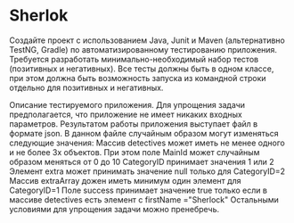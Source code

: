 # Sherlok

Создайте проект с использованием Java, Junit и Maven (альтернативно TestNG, Gradle) по автоматизированному тестированию приложения. Требуется разработать минимально-необходимый набор тестов (позитивных и негативных). Все тесты должны быть в одном классе, при этом должна быть возможность запуска из командной строки отдельно для позитивных и негативных.

Описание тестируемого приложения.
Для упрощения задачи предполагается, что приложение не имеет никаких входных параметров. Результатом работы приложения выступает файл в формате json.
В данном файле случайным образом могут изменяться следующие значения:
Массив detectives может иметь не менее одного и не более 3х объектов. При этом поле MainId может случайным образом меняться от 0 до 10
CategoryID принимает значения 1 или 2
Элемент extra может принимать значение null только для CategoryID=2
Массив extraArray дожен иметь минимум один элемент для CategoryID=1
Поле success принимает значение true только если в массиве detectives есть элемент с firstName ="Sherlock"
Остальными условиями для упрощения задачи можно пренебречь.
